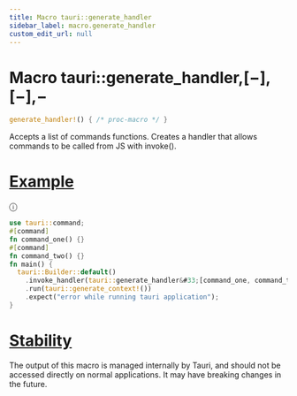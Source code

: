 ```yaml
---
title: Macro tauri::generate_handler
sidebar_label: macro.generate_handler
custom_edit_url: null
---
```


# Macro tauri::generate_handler,\[−],\[−],−

```rs
generate_handler!() { /* proc-macro */ }
```

Accepts a list of commands functions. Creates a handler that allows commands to be called from JS with invoke().

# [Example](/docs/api/rust/tauri/about:blank#example)

ⓘ

```rs
use tauri::command;
#[command]
fn command_one() {}
#[command]
fn command_two() {}
fn main() {
  tauri::Builder::default()
    .invoke_handler(tauri::generate_handler&#33;[command_one, command_two])
    .run(tauri::generate_context!())
    .expect("error while running tauri application");
}
```

# [Stability](/docs/api/rust/tauri/about:blank#stability)

The output of this macro is managed internally by Tauri, and should not be accessed directly on normal applications. It may have breaking changes in the future.
